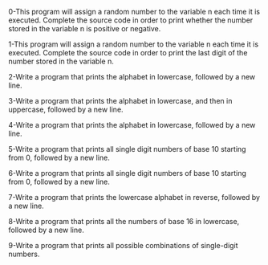 0-This program will assign a random number to the variable n each time it is executed. Complete the source code in order to print whether the number stored in the variable n is positive or negative.

1-This program will assign a random number to the variable n each time it is executed. Complete the source code in order to print the last digit of the number stored in the variable n.

2-Write a program that prints the alphabet in lowercase, followed by a new line.

3-Write a program that prints the alphabet in lowercase, and then in uppercase, followed by a new line.

4-Write a program that prints the alphabet in lowercase, followed by a new line.

5-Write a program that prints all single digit numbers of base 10 starting from 0, followed by a new line.

6-Write a program that prints all single digit numbers of base 10 starting from 0, followed by a new line.

7-Write a program that prints the lowercase alphabet in reverse, followed by a new line.

8-Write a program that prints all the numbers of base 16 in lowercase, followed by a new line.

9-Write a program that prints all possible combinations of single-digit numbers.
